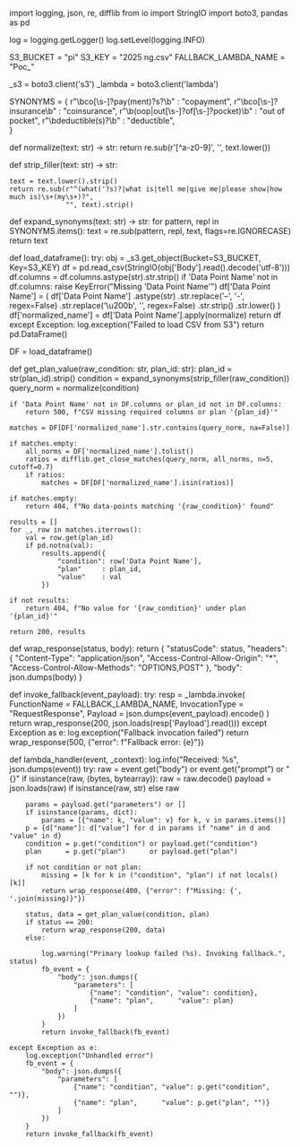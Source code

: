 import logging, json, re, difflib
from io import StringIO
import boto3, pandas as pd

log = logging.getLogger()
log.setLevel(logging.INFO)

S3_BUCKET = "pi"
S3_KEY = "2025 ng.csv"
FALLBACK_LAMBDA_NAME = "Poc_"

_s3      = boto3.client('s3')
_lambda  = boto3.client('lambda')

SYNONYMS = {
    r"\bco[\s\-]?pay(ment)?s?\b"    : "copayment",
    r"\bco[\s\-]?insurance\b"       : "coinsurance",
    r"\b(oop|out[\s\-]?of[\s\-]?pocket)\b" : "out of pocket",
    r"\bdeductible(s)?\b"           : "deductible",   
}

def normalize(text: str) -> str:
    return re.sub(r'[^a-z0-9]', '', text.lower())

def strip_filler(text: str) -> str:

    text = text.lower().strip()
    return re.sub(r"^(what('?s)?|what is|tell me|give me|please show|how much is)\s+(my\s+)?",
                  "", text).strip()

def expand_synonyms(text: str) -> str:
    for pattern, repl in SYNONYMS.items():
        text = re.sub(pattern, repl, text, flags=re.IGNORECASE)
    return text

def load_dataframe():
    try:
        obj = _s3.get_object(Bucket=S3_BUCKET, Key=S3_KEY)
        df  = pd.read_csv(StringIO(obj['Body'].read().decode('utf-8')))
        df.columns = df.columns.astype(str).str.strip()
        if 'Data Point Name' not in df.columns:
            raise KeyError("Missing 'Data Point Name'")
        df['Data Point Name'] = (
            df['Data Point Name']
              .astype(str)
              .str.replace('–', '-', regex=False)
              .str.replace('\u200b', '', regex=False)
              .str.strip()
              .str.lower()
        )
        df['normalized_name'] = df['Data Point Name'].apply(normalize)
        return df
    except Exception:
        log.exception("Failed to load CSV from S3")
        return pd.DataFrame()

DF = load_dataframe()

def get_plan_value(raw_condition: str, plan_id: str):
    plan_id   = str(plan_id).strip()
    condition = expand_synonyms(strip_filler(raw_condition))
    query_norm = normalize(condition)

    if 'Data Point Name' not in DF.columns or plan_id not in DF.columns:
        return 500, f"CSV missing required columns or plan '{plan_id}'"

    matches = DF[DF['normalized_name'].str.contains(query_norm, na=False)]

    if matches.empty:
        all_norms = DF['normalized_name'].tolist()
        ratios = difflib.get_close_matches(query_norm, all_norms, n=5, cutoff=0.7)
        if ratios:
            matches = DF[DF['normalized_name'].isin(ratios)]

    if matches.empty:
        return 404, f"No data-points matching '{raw_condition}' found"

    results = []
    for _, row in matches.iterrows():
        val = row.get(plan_id)
        if pd.notna(val):
            results.append({
                "condition": row['Data Point Name'],
                "plan"     : plan_id,
                "value"    : val
            })

    if not results:
        return 404, f"No value for '{raw_condition}' under plan '{plan_id}'"

    return 200, results

def wrap_response(status, body):
    return {
        "statusCode": status,
        "headers": {
            "Content-Type": "application/json",
            "Access-Control-Allow-Origin": "*",
            "Access-Control-Allow-Methods": "OPTIONS,POST"
        },
        "body": json.dumps(body)
    }

def invoke_fallback(event_payload):
    try:
        resp = _lambda.invoke(
            FunctionName   = FALLBACK_LAMBDA_NAME,
            InvocationType = "RequestResponse",
            Payload        = json.dumps(event_payload).encode()
        )
        return wrap_response(200, json.loads(resp['Payload'].read()))
    except Exception as e:
        log.exception("Fallback invocation failed")
        return wrap_response(500, {"error": f"Fallback error: {e}"})

def lambda_handler(event, _context):
    log.info("Received: %s", json.dumps(event))
    try:
        raw = event.get("body") or event.get("prompt") or "{}"
        if isinstance(raw, (bytes, bytearray)):
            raw = raw.decode()
        payload = json.loads(raw) if isinstance(raw, str) else raw

        params = payload.get("parameters") or []
        if isinstance(params, dict):
            params = [{"name": k, "value": v} for k, v in params.items()]
        p = {d["name"]: d["value"] for d in params if "name" in d and "value" in d}
        condition = p.get("condition") or payload.get("condition")
        plan      = p.get("plan")      or payload.get("plan")

        if not condition or not plan:
            missing = [k for k in ("condition", "plan") if not locals()[k]]
            return wrap_response(400, {"error": f"Missing: {', '.join(missing)}"})

        status, data = get_plan_value(condition, plan)
        if status == 200:
            return wrap_response(200, data)
        else:

            log.warning("Primary lookup failed (%s). Invoking fallback.", status)
            fb_event = {
                "body": json.dumps({
                    "parameters": [
                        {"name": "condition", "value": condition},
                        {"name": "plan",      "value": plan}
                    ]
                })
            }
            return invoke_fallback(fb_event)

    except Exception as e:
        log.exception("Unhandled error")
        fb_event = {
            "body": json.dumps({
                "parameters": [
                    {"name": "condition", "value": p.get("condition", "")},
                    {"name": "plan",      "value": p.get("plan", "")}
                ]
            })
        }
        return invoke_fallback(fb_event)

